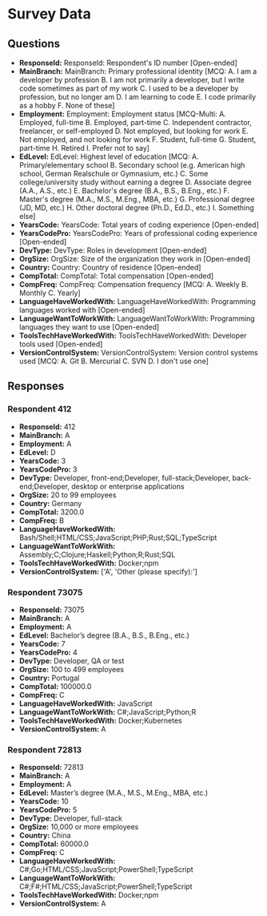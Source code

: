 # Survey Data

## Questions

- **ResponseId:** ResponseId: Respondent's ID number [Open-ended]
- **MainBranch:** MainBranch: Primary professional identity [MCQ: A. I am a developer by profession B. I am not primarily a developer, but I write code sometimes as part of my work C. I used to be a developer by profession, but no longer am D. I am learning to code E. I code primarily as a hobby F. None of these]
- **Employment:** Employment: Employment status [MCQ-Multi: A. Employed, full-time B. Employed, part-time C. Independent contractor, freelancer, or self-employed D. Not employed, but looking for work E. Not employed, and not looking for work F. Student, full-time G. Student, part-time H. Retired I. Prefer not to say]
- **EdLevel:** EdLevel: Highest level of education [MCQ: A. Primary/elementary school B. Secondary school (e.g. American high school, German Realschule or Gymnasium, etc.) C. Some college/university study without earning a degree D. Associate degree (A.A., A.S., etc.) E. Bachelor's degree (B.A., B.S., B.Eng., etc.) F. Master's degree (M.A., M.S., M.Eng., MBA, etc.) G. Professional degree (JD, MD, etc.) H. Other doctoral degree (Ph.D., Ed.D., etc.) I. Something else]
- **YearsCode:** YearsCode: Total years of coding experience [Open-ended]
- **YearsCodePro:** YearsCodePro: Years of professional coding experience [Open-ended]
- **DevType:** DevType: Roles in development [Open-ended]
- **OrgSize:** OrgSize: Size of the organization they work in [Open-ended]
- **Country:** Country: Country of residence [Open-ended]
- **CompTotal:** CompTotal: Total compensation [Open-ended]
- **CompFreq:** CompFreq: Compensation frequency [MCQ: A. Weekly B. Monthly C. Yearly]
- **LanguageHaveWorkedWith:** LanguageHaveWorkedWith: Programming languages worked with [Open-ended]
- **LanguageWantToWorkWith:** LanguageWantToWorkWith: Programming languages they want to use [Open-ended]
- **ToolsTechHaveWorkedWith:** ToolsTechHaveWorkedWith: Developer tools used [Open-ended]
- **VersionControlSystem:** VersionControlSystem: Version control systems used [MCQ: A. Git B. Mercurial C. SVN D. I don't use one]

## Responses

### Respondent 412

- **ResponseId:** 412
- **MainBranch:** A
- **Employment:** A
- **EdLevel:** D
- **YearsCode:** 3
- **YearsCodePro:** 3
- **DevType:** Developer, front-end;Developer, full-stack;Developer, back-end;Developer, desktop or enterprise applications
- **OrgSize:** 20 to 99 employees
- **Country:** Germany
- **CompTotal:** 3200.0
- **CompFreq:** B
- **LanguageHaveWorkedWith:** Bash/Shell;HTML/CSS;JavaScript;PHP;Rust;SQL;TypeScript
- **LanguageWantToWorkWith:** Assembly;C;Clojure;Haskell;Python;R;Rust;SQL
- **ToolsTechHaveWorkedWith:** Docker;npm
- **VersionControlSystem:** ['A', 'Other (please specify):']

### Respondent 73075

- **ResponseId:** 73075
- **MainBranch:** A
- **Employment:** A
- **EdLevel:** Bachelor’s degree (B.A., B.S., B.Eng., etc.)
- **YearsCode:** 7
- **YearsCodePro:** 4
- **DevType:** Developer, QA or test
- **OrgSize:** 100 to 499 employees
- **Country:** Portugal
- **CompTotal:** 100000.0
- **CompFreq:** C
- **LanguageHaveWorkedWith:** JavaScript
- **LanguageWantToWorkWith:** C#;JavaScript;Python;R
- **ToolsTechHaveWorkedWith:** Docker;Kubernetes
- **VersionControlSystem:** A

### Respondent 72813

- **ResponseId:** 72813
- **MainBranch:** A
- **Employment:** A
- **EdLevel:** Master’s degree (M.A., M.S., M.Eng., MBA, etc.)
- **YearsCode:** 10
- **YearsCodePro:** 5
- **DevType:** Developer, full-stack
- **OrgSize:** 10,000 or more employees
- **Country:** China
- **CompTotal:** 60000.0
- **CompFreq:** C
- **LanguageHaveWorkedWith:** C#;Go;HTML/CSS;JavaScript;PowerShell;TypeScript
- **LanguageWantToWorkWith:** C#;F#;HTML/CSS;JavaScript;PowerShell;TypeScript
- **ToolsTechHaveWorkedWith:** Docker;npm
- **VersionControlSystem:** A

